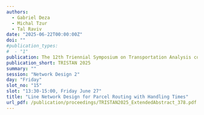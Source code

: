 ```yaml
---
authors:
  - Gabriel Deza
  - Michal Tzur
  - Tal Raviv
date: "2025-06-22T00:00:00Z"
doi: ""
#publication_types:
#  - "1"
publication: The 12th Triennial Symposium on Transportation Analysis conference
publication_short: TRISTAN 2025
summary: ""
session: "Network Design 2"
day: "Friday"
slot_no: "15"
slot: "13:30-15:00, Friday June 27"
title: "Line Network Design for Parcel Routing with Handling Times"
url_pdf: /publication/proceedings/TRISTAN2025_ExtendedAbstract_378.pdf
---
```

